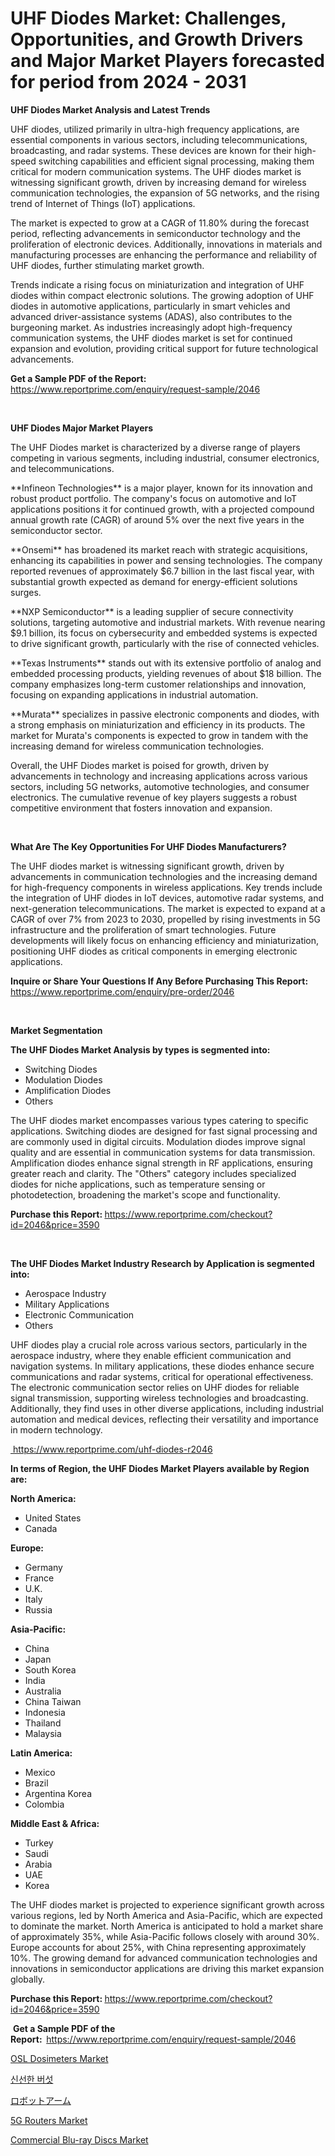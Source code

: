 <p><h1>UHF Diodes Market: Challenges, Opportunities, and Growth Drivers and Major Market Players forecasted for period from 2024 - 2031</h1></p><p><strong>UHF Diodes Market Analysis and Latest Trends</strong></p>
<p><p>UHF diodes, utilized primarily in ultra-high frequency applications, are essential components in various sectors, including telecommunications, broadcasting, and radar systems. These devices are known for their high-speed switching capabilities and efficient signal processing, making them critical for modern communication systems. The UHF diodes market is witnessing significant growth, driven by increasing demand for wireless communication technologies, the expansion of 5G networks, and the rising trend of Internet of Things (IoT) applications. </p><p>The market is expected to grow at a CAGR of 11.80% during the forecast period, reflecting advancements in semiconductor technology and the proliferation of electronic devices. Additionally, innovations in materials and manufacturing processes are enhancing the performance and reliability of UHF diodes, further stimulating market growth. </p><p>Trends indicate a rising focus on miniaturization and integration of UHF diodes within compact electronic solutions. The growing adoption of UHF diodes in automotive applications, particularly in smart vehicles and advanced driver-assistance systems (ADAS), also contributes to the burgeoning market. As industries increasingly adopt high-frequency communication systems, the UHF diodes market is set for continued expansion and evolution, providing critical support for future technological advancements.</p></p>
<p><strong>Get a Sample PDF of the Report:&nbsp;</strong> <a href="https://www.reportprime.com/enquiry/request-sample/2046">https://www.reportprime.com/enquiry/request-sample/2046</a></p>
<p>&nbsp;</p>
<p><strong>UHF Diodes Major Market Players</strong></p>
<p><p>The UHF Diodes market is characterized by a diverse range of players competing in various segments, including industrial, consumer electronics, and telecommunications.</p><p>**Infineon Technologies** is a major player, known for its innovation and robust product portfolio. The company's focus on automotive and IoT applications positions it for continued growth, with a projected compound annual growth rate (CAGR) of around 5% over the next five years in the semiconductor sector. </p><p>**Onsemi** has broadened its market reach with strategic acquisitions, enhancing its capabilities in power and sensing technologies. The company reported revenues of approximately $6.7 billion in the last fiscal year, with substantial growth expected as demand for energy-efficient solutions surges.</p><p>**NXP Semiconductor** is a leading supplier of secure connectivity solutions, targeting automotive and industrial markets. With revenue nearing $9.1 billion, its focus on cybersecurity and embedded systems is expected to drive significant growth, particularly with the rise of connected vehicles.</p><p>**Texas Instruments** stands out with its extensive portfolio of analog and embedded processing products, yielding revenues of about $18 billion. The company emphasizes long-term customer relationships and innovation, focusing on expanding applications in industrial automation.</p><p>**Murata** specializes in passive electronic components and diodes, with a strong emphasis on miniaturization and efficiency in its products. The market for Murata's components is expected to grow in tandem with the increasing demand for wireless communication technologies.</p><p>Overall, the UHF Diodes market is poised for growth, driven by advancements in technology and increasing applications across various sectors, including 5G networks, automotive technologies, and consumer electronics. The cumulative revenue of key players suggests a robust competitive environment that fosters innovation and expansion.</p></p>
<p>&nbsp;</p>
<p><strong>What Are The Key Opportunities For UHF Diodes Manufacturers?</strong></p>
<p><p>The UHF diodes market is witnessing significant growth, driven by advancements in communication technologies and the increasing demand for high-frequency components in wireless applications. Key trends include the integration of UHF diodes in IoT devices, automotive radar systems, and next-generation telecommunications. The market is expected to expand at a CAGR of over 7% from 2023 to 2030, propelled by rising investments in 5G infrastructure and the proliferation of smart technologies. Future developments will likely focus on enhancing efficiency and miniaturization, positioning UHF diodes as critical components in emerging electronic applications.</p></p>
<p><strong>Inquire or Share Your Questions If Any Before Purchasing This Report:</strong> <a href="https://www.reportprime.com/enquiry/pre-order/2046">https://www.reportprime.com/enquiry/pre-order/2046</a></p>
<p>&nbsp;</p>
<p><strong>Market Segmentation</strong></p>
<p><strong>The UHF Diodes Market Analysis by types is segmented into:</strong></p>
<p><ul><li>Switching Diodes</li><li>Modulation Diodes</li><li>Amplification Diodes</li><li>Others</li></ul></p>
<p><p>The UHF diodes market encompasses various types catering to specific applications. Switching diodes are designed for fast signal processing and are commonly used in digital circuits. Modulation diodes improve signal quality and are essential in communication systems for data transmission. Amplification diodes enhance signal strength in RF applications, ensuring greater reach and clarity. The "Others" category includes specialized diodes for niche applications, such as temperature sensing or photodetection, broadening the market's scope and functionality.</p></p>
<p><strong>Purchase this Report:&nbsp;</strong><a href="https://www.reportprime.com/checkout?id=2046&price=3590">https://www.reportprime.com/checkout?id=2046&price=3590</a></p>
<p>&nbsp;</p>
<p><strong>The UHF Diodes Market Industry Research by Application is segmented into:</strong></p>
<p><ul><li>Aerospace Industry</li><li>Military Applications</li><li>Electronic Communication</li><li>Others</li></ul></p>
<p><p>UHF diodes play a crucial role across various sectors, particularly in the aerospace industry, where they enable efficient communication and navigation systems. In military applications, these diodes enhance secure communications and radar systems, critical for operational effectiveness. The electronic communication sector relies on UHF diodes for reliable signal transmission, supporting wireless technologies and broadcasting. Additionally, they find uses in other diverse applications, including industrial automation and medical devices, reflecting their versatility and importance in modern technology.</p></p>
<p><a href="https://www.reportprime.com/uhf-diodes-r2046">&nbsp;https://www.reportprime.com/uhf-diodes-r2046</a></p>
<p><strong>In terms of Region, the UHF Diodes Market Players available by Region are:</strong></p>
<p>
    <p> <strong> North America: </strong>
        <ul>
            <li>United States</li>
            <li>Canada</li>
        </ul>
        </p> 
    <p> <strong> Europe: </strong>
        <ul>
            <li>Germany</li>
            <li>France</li>
            <li>U.K.</li>
            <li>Italy</li>
            <li>Russia</li>
        </ul>
        </p> 
    <p> <strong> Asia-Pacific: </strong>
        <ul>
            <li>China</li>
            <li>Japan</li>
            <li>South Korea</li>
            <li>India</li>
            <li>Australia</li>
            <li>China Taiwan</li>
            <li>Indonesia</li>
            <li>Thailand</li>
            <li>Malaysia</li>
        </ul>
        </p> 
    <p> <strong> Latin America: </strong>
        <ul>
            <li>Mexico</li>
            <li>Brazil</li>
            <li>Argentina Korea</li>
            <li>Colombia</li>
        </ul>
        </p> 
    <p> <strong> Middle East & Africa: </strong>
        <ul>
            <li>Turkey</li>
            <li>Saudi</li>
            <li>Arabia</li>
            <li>UAE</li>
            <li>Korea</li>
        </ul>
    </p>
    </p>
<p><p>The UHF diodes market is projected to experience significant growth across various regions, led by North America and Asia-Pacific, which are expected to dominate the market. North America is anticipated to hold a market share of approximately 35%, while Asia-Pacific follows closely with around 30%. Europe accounts for about 25%, with China representing approximately 10%. The growing demand for advanced communication technologies and innovations in semiconductor applications are driving this market expansion globally.</p></p>
<p><strong>Purchase this Report: </strong><a href="https://www.reportprime.com/checkout?id=2046&price=3590">https://www.reportprime.com/checkout?id=2046&price=3590</a></p>
<p>&nbsp;<strong>Get a Sample PDF of the Report:&nbsp;&nbsp;</strong><a href="https://www.reportprime.com/enquiry/request-sample/2046">https://www.reportprime.com/enquiry/request-sample/2046</a></p>
<p><strong></strong></p>
<p><p><a href="https://github.com/globismark/Market-Research-Report-List-5/blob/main/osl-dosimeters-market.md">OSL Dosimeters Market</a></p><p><a href="https://medium.com/@trevorkruvalis5678/%EC%8B%A0%EC%84%A0-%EB%B2%84%EC%84%AF-%EC%8B%9C%EC%9E%A5-%EC%A0%84%EB%A7%9D-2024%EB%85%84%EB%B6%80%ED%84%B0-2031%EB%85%84%EA%B9%8C%EC%A7%80%EC%9D%98-%EA%B8%80%EB%A1%9C%EB%B2%8C-%EC%8B%9C%EC%9E%A5-%EB%8F%99%ED%96%A5-%EB%B0%8F-%EB%B6%84%EC%84%9D-104%ED%8E%98%EC%9D%B4%EC%A7%80-%ED%8F%AC%ED%95%A8-156f521176c7">신선한 버섯</a></p><p><a href="https://medium.com/@anabellewintheiser/%E3%82%B0%E3%83%AD%E3%83%BC%E3%83%90%E3%83%AB%E3%83%AD%E3%83%9C%E3%83%83%E3%83%88%E3%82%A2%E3%83%BC%E3%83%A0%E5%B8%82%E5%A0%B4-%E5%B8%82%E5%A0%B4%E3%82%B7%E3%82%A7%E3%82%A2-%E5%B8%82%E5%A0%B4%E5%8B%95%E5%90%91-%E3%81%8A%E3%82%88%E3%81%B3%E5%B0%86%E6%9D%A5%E3%81%AE%E6%88%90%E9%95%B7%E3%82%92%E6%8E%A2%E3%82%8B-33c257ea4274">ロボットアーム</a></p><p><a href="https://www.linkedin.com/pulse/5g-routers-market-revolution-2024-2031-trends-shaping-vch9f?trackingId=KB77UYpxSTelW12NA1XcXg%3D%3D">5G Routers Market</a></p><p><a href="https://medium.com/@laurenfernandez78/global-commercial-blu-ray-discs-market-trends-forecasts-and-market-strategic-analysis-2024-dd14740f60e3">Commercial Blu-ray Discs Market</a></p></p>